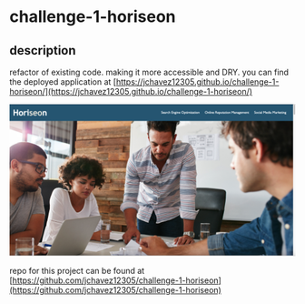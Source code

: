 # challenge-1-horiseon

## description

refactor of existing code. making it more accessible and DRY. you can find the deployed application at [https://jchavez12305.github.io/challenge-1-horiseon/](https://jchavez12305.github.io/challenge-1-horiseon/)

![screenshot of website](./assets/images/Screen%20Shot%20Horiseon.png)

repo for this project can be found at [https://github.com/jchavez12305/challenge-1-horiseon](https://github.com/jchavez12305/challenge-1-horiseon)